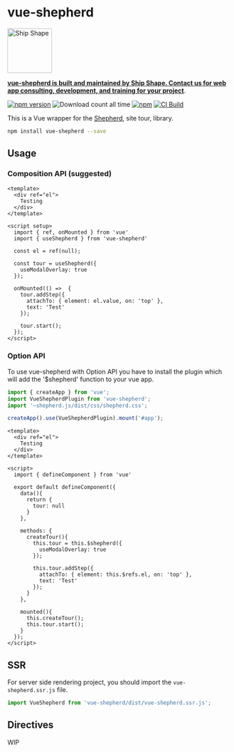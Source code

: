 # vue-shepherd

<a href="https://shipshape.io/"><img src="http://i.imgur.com/DWHQjA5.png" alt="Ship Shape" width="100" height="100"/></a>

**[vue-shepherd is built and maintained by Ship Shape. Contact us for web app consulting, development, and training for your project](https://shipshape.io/)**.

[![npm version](https://badge.fury.io/js/vue-shepherd.svg)](http://badge.fury.io/js/vue-shepherd)
![Download count all time](https://img.shields.io/npm/dt/vue-shepherd.svg)
[![npm](https://img.shields.io/npm/dm/vue-shepherd.svg)]()
[![CI Build](https://github.com/shipshapecode/vue-shepherd/actions/workflows/main.yml/badge.svg)](https://github.com/shipshapecode/vue-shepherd/actions/workflows/main.yml)

This is a Vue wrapper for the [Shepherd](https://github.com/shipshapecode/shepherd), site tour, library.

```bash
npm install vue-shepherd --save
```

## Usage

### Composition API (suggested)

```vue
<template>
  <div ref="el">
    Testing
  </div>
</template>

<script setup>
  import { ref, onMounted } from 'vue'
  import { useShepherd } from 'vue-shepherd'

  const el = ref(null);

  const tour = useShepherd({
    useModalOverlay: true
  });
  
  onMounted(() =>  {
    tour.addStep({
      attachTo: { element: el.value, on: 'top' },
      text: 'Test'
    });

    tour.start();
  });
</script>
```

### Option API

To use vue-shepherd with Option API you have to install the plugin which will add the '$shepherd' function to your vue app.

```js
import { createApp } from 'vue';
import VueShepherdPlugin from 'vue-shepherd';
import '~shepherd.js/dist/css/shepherd.css';

createApp().use(VueShepherdPlugin).mount('#app');
```

```vue
<template>
  <div ref="el">
    Testing
  </div>
</template>

<script>
  import { defineComponent } from 'vue'

  export default defineComponent({
    data(){
      return {
        tour: null
      }
    },

    methods: {
      createTour(){
        this.tour = this.$shepherd({
          useModalOverlay: true
        });

        this.tour.addStep({
          attachTo: { element: this.$refs.el, on: 'top' },
          text: 'Test'
        });
      }
    },

    mounted(){
      this.createTour();
      this.tour.start();
    }
  });
</script>
```

## SSR
For server side rendering project, you should import the `vue-shepherd.ssr.js` file.

```js
import VueShepherd from 'vue-shepherd/dist/vue-shepherd.ssr.js';
```

## Directives

WIP
